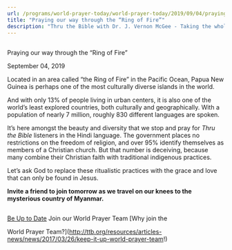 ```yaml
---
url: /programs/world-prayer-today/world-prayer-today/2019/09/04/praying-our-way-through-the-ring-of-fire
title: "Praying our way through the “Ring of Fire”"
description: "Thru the Bible with Dr. J. Vernon McGee - Taking the whole Word to the whole world"
---
```







## 
 Praying our way through the “Ring of Fire”


September 04, 2019




Located in an area called “the Ring of Fire” in the Pacific Ocean, Papua New Guinea is perhaps one of the most culturally diverse islands in the world. 


And with only 13% of people living in urban centers, it is also one of the world’s least explored countries, both culturally and geographically. With a population of nearly 7 million, roughly 830 different languages are spoken.


It’s here amongst the beauty and diversity that we stop and pray for *Thru the Bible* listeners in the Hindi language. The government places no restrictions on the freedom of religion, and over 95% identify themselves as members of a Christian church. But that number is deceiving, because many combine their Christian faith with traditional indigenous practices. 


Let’s ask God to replace these ritualistic practices with the grace and love that can only be found in Jesus.


**Invite a friend to join tomorrow as we travel on our knees to the mysterious country of Myanmar.**







## 




[Be Up to Date](http://feeds.feedburner.com/WorldPrayerToday "World Prayer Today RSS Feed")
Join our World Prayer Team
[Why join the  

World Prayer Team?](http://ttb.org/resources/articles-news/news/2017/03/26/keep-it-up-world-prayer-team!)




